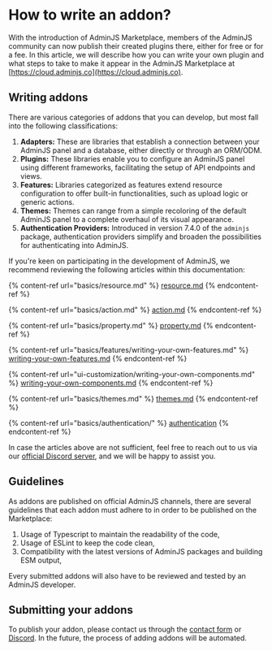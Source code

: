 # How to write an addon?

With the introduction of AdminJS Marketplace, members of the AdminJS community can now publish their created plugins there, either for free or for a fee. In this article, we will describe how you can write your own plugin and what steps to take to make it appear in the AdminJS Marketplace at [https://cloud.adminjs.co](https://cloud.adminjs.co).

## Writing addons

There are various categories of addons that you can develop, but most fall into the following classifications:

1. **Adapters:** These are libraries that establish a connection between your AdminJS panel and a database, either directly or through an ORM/ODM.
2. **Plugins:** These libraries enable you to configure an AdminJS panel using different frameworks, facilitating the setup of API endpoints and views.
3. **Features:** Libraries categorized as features extend resource configuration to offer built-in functionalities, such as upload logic or generic actions.
4. **Themes:** Themes can range from a simple recoloring of the default AdminJS panel to a complete overhaul of its visual appearance.
5. **Authentication Providers:** Introduced in version 7.4.0 of the `adminjs` package, authentication providers simplify and broaden the possibilities for authenticating into AdminJS.

If you're keen on participating in the development of AdminJS, we recommend reviewing the following articles within this documentation:

{% content-ref url="basics/resource.md" %}
[resource.md](basics/resource.md)
{% endcontent-ref %}

{% content-ref url="basics/action.md" %}
[action.md](basics/action.md)
{% endcontent-ref %}

{% content-ref url="basics/property.md" %}
[property.md](basics/property.md)
{% endcontent-ref %}

{% content-ref url="basics/features/writing-your-own-features.md" %}
[writing-your-own-features.md](basics/features/writing-your-own-features.md)
{% endcontent-ref %}

{% content-ref url="ui-customization/writing-your-own-components.md" %}
[writing-your-own-components.md](ui-customization/writing-your-own-components.md)
{% endcontent-ref %}

{% content-ref url="basics/themes.md" %}
[themes.md](basics/themes.md)
{% endcontent-ref %}

{% content-ref url="basics/authentication/" %}
[authentication](basics/authentication/)
{% endcontent-ref %}

In case the articles above are not sufficient, feel free to reach out to us via our [official Discord server](https://adminjs.page.link/discord), and we will be happy to assist you.

## Guidelines

As addons are published on official AdminJS channels, there are several guidelines that each addon must adhere to in order to be published on the Marketplace:

1. Usage of Typescript to maintain the readability of the code,
2. Usage of ESLint to keep the code clean,
3. Compatibility with the latest versions of AdminJS packages and building ESM output,

Every submitted addons will also have to be reviewed and tested by an AdminJS developer.

## Submitting your addons

To publish your addon, please contact us through the [contact form](https://share.hsforms.com/1IedvmEz6RH2orhcL6g2UHA8oc5a) or [Discord](https://adminjs.page.link/discord). In the future, the process of adding addons will be automated.
